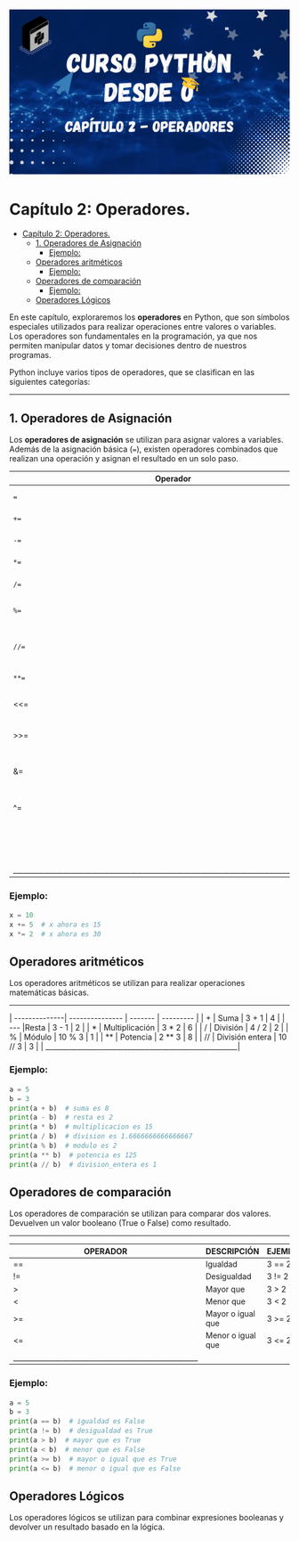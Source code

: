 <h1 align="center">
<img src="https://github.com/tecxion/Curso-Python/blob/main/Media/operadores.png">
</h1>

# Capítulo 2: Operadores.

- [Capítulo 2: Operadores.](#capítulo-2-operadores)
  - [1. Operadores de Asignación](#1-operadores-de-asignación)
    - [Ejemplo:](#ejemplo)
  - [Operadores aritméticos](#operadores-aritméticos)
    - [Ejemplo:](#ejemplo-1)
  - [Operadores de comparación](#operadores-de-comparación)
    - [Ejemplo:](#ejemplo-2)
  - [Operadores Lógicos](#operadores-lógicos)


En este capítulo, exploraremos los **operadores** en Python, que son símbolos especiales utilizados para realizar operaciones entre valores o variables. Los operadores son fundamentales en la programación, ya que nos permiten manipular datos y tomar decisiones dentro de nuestros programas.

Python incluye varios tipos de operadores, que se clasifican en las siguientes categorías:


---
<a name="operadoresasignacion"></a>

## 1. Operadores de Asignación

Los **operadores de asignación** se utilizan para asignar valores a variables. Además de la asignación básica (`=`), existen operadores combinados que realizan una operación y asignan el resultado en un solo paso.

| Operador                                                                                   | Descripción                     | Ejemplo                        | Equivalente      |
| ------------------------------------------------------------------------------------------ | ------------------------------- | ------------------------------ | ---------------- |
| `=`                                                                                        | Asigna un valor                 | `x = 5`                        | `x = 5`          |
| `+=`                                                                                       | Suma y asigna                   | `x += 3`                       | `x = x + 3`      |
| `-=`                                                                                       | Resta y asigna                  | `x -= 2`                       | `x = x - 2`      |
| `*=`                                                                                       | Multiplica y asigna             | `x *= 4`                       | `x = x * 4`      |
| `/=`                                                                                       | Divide y asigna                 | `x /= 2`                       | `x = x / 2`      |
| `%=`                                                                                       | Calcula el módulo y asigna      | `x %= 3`                       | `x = x % 3`      |
| `//=`                                                                                      | Divide de forma entera y asigna | `x //= 2`                      | `x = x // 2`     |
| `**=`                                                                                      | Potencia y asigna               | `x **= 3`                      | `x = x ** 3`     |
| <<=                                                                                        | Desplaza bits a la izquierda    | `x <<= 2`                      | `x = x << 2`     |
| >>=                                                                                        | Desplaza bits a la derecha      | `x >>= 1`                      | `x = x >> 1`     |
| &=                                                                                         | Realiza operación AND bit a bit | `x &= 0b1010`                  | `x = x & 0b1010` |
| ^=                                                                                         | Realiza operación XOR bit a bit | `x ^= 0b1100`                  | `x = x ^ 0b100`  |
|                                                                                            | =                               | Realiza operación OR bit a bit | `x               | = 0b1111` | `x = x | 0b1111` |
| __________________________________________________________________________________________ |

### Ejemplo:
```python
x = 10
x += 5  # x ahora es 15
x *= 2  # x ahora es 30

```

<a name="operadoresaritmeticos"></a>

## Operadores aritméticos

Los operadores aritméticos se utilizan para realizar operaciones matemáticas básicas.

_________________________________________________________
| --------------| --------------- | ------- | --------- |
| +   | Suma | 3 + 1 | 4 |
| --- |Resta            | 3 - 1   | 2         |
| *             | Multiplicación  | 3 * 2   | 6         |
| /             | División        | 4 / 2   | 2         |
| %             | Módulo          | 10 % 3  | 1         |
| **            | Potencia        | 2 ** 3  | 8         |
| //            | División entera | 10 // 3 | 3         |
| ______________________________________________________|

### Ejemplo:
```python
a = 5
b = 3
print(a + b)  # suma es 8
print(a - b)  # resta es 2
print(a * b)  # multiplicacion es 15
print(a / b)  # division es 1.6666666666666667
print(a % b)  # modulo es 2
print(a ** b)  # potencia es 125
print(a // b)  # division_entera es 1
```


<a name="operadoresdecomparacion"></a>

## Operadores de comparación

Los operadores de comparación se utilizan para comparar dos valores. Devuelven un valor booleano (True o False) como resultado.

________________________________________________________
| OPERADOR                                             | DESCRIPCIÓN       | EJEMPLO | RESULTADO |
| ---------------------------------------------------- | ----------------- | ------- | --------- |
| ==                                                   | Igualdad          | 3 == 2  | False     |
| !=                                                   | Desigualdad       | 3 != 2  | True      |
| >                                                    | Mayor que         | 3 > 2   | True      |
| <                                                    | Menor que         | 3 < 2   | False     |
| >=                                                   | Mayor o igual que | 3 >= 2  | True      |
| <=                                                   | Menor o igual que | 3 <= 2  | False     |
| ____________________________________________________ |

### Ejemplo:
```python
a = 5
b = 3
print(a == b)  # igualdad es False
print(a != b)  # desigualdad es True
print(a > b)  # mayor que es True
print(a < b)  # menor que es False
print(a >= b)  # mayor o igual que es True
print(a <= b)  # menor o igual que es False
```

<a name="operadoresaritmeticos"></a>

## Operadores Lógicos

Los operadores lógicos se utilizan para combinar expresiones booleanas y devolver un resultado basado en la lógica.